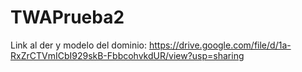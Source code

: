 # TWAPrueba2

Link al der y modelo del dominio:
https://drive.google.com/file/d/1a-RxZrCTVmICbI929skB-FbbcohvkdUR/view?usp=sharing
